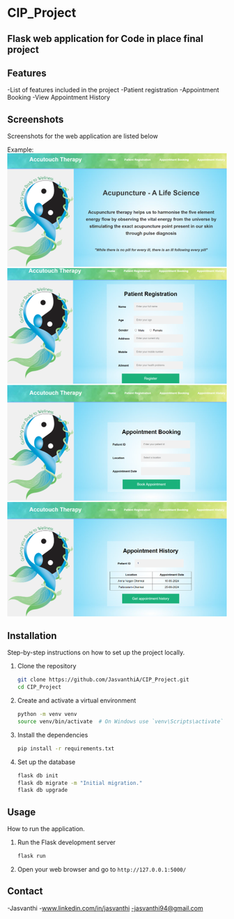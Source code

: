 # CIP_Project
## Flask web application for Code in place final project

## Features
-List of features included in the project
    -Patient registration
    -Appointment Booking
    -View Appointment History

## Screenshots
Screenshots for the web application are listed below

Example:
![Home Page](CIP_application_screenshot/accu_home_page.png)
![Patient Registration Page](CIP_application_screenshot/accu_patient_reg_page.png)
![Appointment Booking Page](CIP_application_screenshot/accu_appointment_booking_page.png)
![Appointment History Page](CIP_application_screenshot/accu_appointment_history_page.png)


## Installation
Step-by-step instructions on how to set up the project locally.

1. Clone the repository
    ```sh
    git clone https://github.com/JasvanthiA/CIP_Project.git
    cd CIP_Project
    ```
2. Create and activate a virtual environment
    ```sh
    python -m venv venv
    source venv/bin/activate  # On Windows use `venv\Scripts\activate`
    ```
3. Install the dependencies
    ```sh
    pip install -r requirements.txt
    ```
4. Set up the database
    ```sh
    flask db init
    flask db migrate -m "Initial migration."
    flask db upgrade
    ```

## Usage
How to run the application.

1. Run the Flask development server
    ```sh
    flask run
    ```
2. Open your web browser and go to `http://127.0.0.1:5000/`


## Contact
-Jasvanthi
    -www.linkedin.com/in/jasvanthi
    -jasvanthi94@gmail.com


